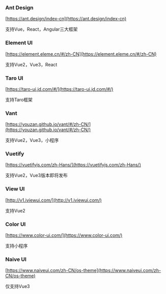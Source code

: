 ### Ant Design
[https://ant.design/index-cn](https://ant.design/index-cn)

支持Vue，React，Angular三大框架

### Element UI
[https://element.eleme.cn/#/zh-CN](https://element.eleme.cn/#/zh-CN)

支持Vue2，Vue3，React

### Taro UI
[https://taro-ui.jd.com/#/](https://taro-ui.jd.com/#/)

支持Taro框架

### Vant
[https://youzan.github.io/vant/#/zh-CN/](https://youzan.github.io/vant/#/zh-CN/)

支持Vue2，Vue3，小程序

### Vuetify
[https://vuetifyjs.com/zh-Hans/](https://vuetifyjs.com/zh-Hans/)

支持Vue2，Vue3版本即将发布

### View UI
[http://v1.iviewui.com/](http://v1.iviewui.com/)

支持Vue2

### Color UI
[https://www.color-ui.com/](https://www.color-ui.com/)

支持小程序

### Naive UI
[https://www.naiveui.com/zh-CN/os-theme](https://www.naiveui.com/zh-CN/os-theme)

仅支持Vue3
